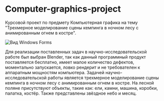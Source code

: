 # Computer-graphics-project
Курсовой проект по предмету Компьютерная графика на тему "Трехмерное моделирование сцены кемпинга в ночном лесу с анимированным огнем в костре".

![Вид Windows Forms](https://i.ibb.co/gVMjpcP/Computer-Graphics.png "Пример рендера сцены")

Для реализации поставленных задач в научно-исследовательской работе был выбран Blender, так как данный программный продукт поставляется бесплатно, имеет малое количество дефектов, моментально запускается, ловко рендерит и не требователен к аппаратным мощностям компьютера. 
Задачей научно-исследовательской работы является трехмерное моделирование сцены кемпинга в ночном лесу с анимированным огнем в костре. На лесной поляне присутствуют объекты, такие как: ели, камни, машина, коробки, палатка, костёр. Также представлены звёздное небо и месяц.
